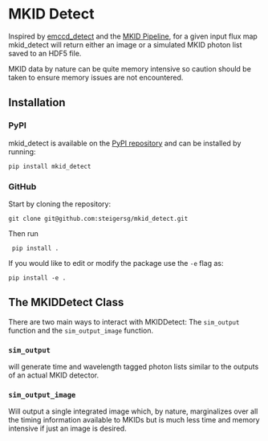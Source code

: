 # MKID Detect

Inspired by [emccd_detect](https://github.com/roman-corgi/emccd_detect/tree/master/emccd_detect)
and the [MKID Pipeline](https://github.com/roman-corgi/emccd_detect/tree/master/emccd_detect),
for a given input flux map mkid_detect will return either an image or a simulated MKID photon list 
saved to an HDF5 file.

MKID data by nature can be quite memory intensive so caution should be taken to ensure memory
issues are not encountered.
## Installation

### PyPI
mkid_detect is available on the [PyPI repository](https://pypi.org/project/mkid-detect/) and can be installed by running: 

`pip install mkid_detect`

### GitHub

Start by cloning the repository:

`git clone git@github.com:steigersg/mkid_detect.git`

Then run

` pip install .`

If you would like to edit or modify the package use the `-e` flag as: 

`pip install -e .`

## The MKIDDetect Class
There are two main ways to interact with MKIDDetect: The `sim_output` function and the `sim_output_image`
function. 

### `sim_output` 
will generate time and wavelength tagged photon lists similar to the outputs of 
an actual MKID detector. 

### `sim_output_image` 
Will output a single integrated image which, by
nature, marginalizes over all the timing information available to MKIDs but is much less time and 
memory intensive if just an image is desired.



## 



